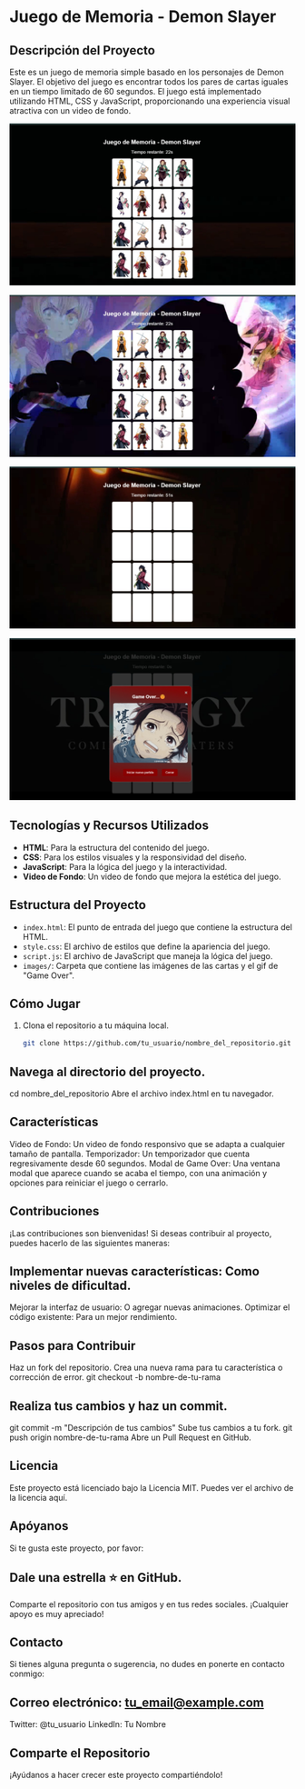 # Juego de Memoria - Demon Slayer

## Descripción del Proyecto

Este es un juego de memoria simple basado en los personajes de Demon Slayer. El objetivo del juego es encontrar todos los pares de cartas iguales en un tiempo limitado de 60 segundos. El juego está implementado utilizando HTML, CSS y JavaScript, proporcionando una experiencia visual atractiva con un video de fondo.

![](images/IMG1.jpg)

![](images/IMG2.jpg)

![](images/IMG3.jpg)

![](images/IMG4.jpg)

## Tecnologías y Recursos Utilizados

- **HTML**: Para la estructura del contenido del juego.
- **CSS**: Para los estilos visuales y la responsividad del diseño.
- **JavaScript**: Para la lógica del juego y la interactividad.
- **Video de Fondo**: Un video de fondo que mejora la estética del juego.

## Estructura del Proyecto

- `index.html`: El punto de entrada del juego que contiene la estructura del HTML.
- `style.css`: El archivo de estilos que define la apariencia del juego.
- `script.js`: El archivo de JavaScript que maneja la lógica del juego.
- `images/`: Carpeta que contiene las imágenes de las cartas y el gif de "Game Over".

## Cómo Jugar

1. Clona el repositorio a tu máquina local.
   ```bash
   git clone https://github.com/tu_usuario/nombre_del_repositorio.git


## Navega al directorio del proyecto.

cd nombre_del_repositorio
Abre el archivo index.html en tu navegador.

## Características
Video de Fondo: Un video de fondo responsivo que se adapta a cualquier tamaño de pantalla.
Temporizador: Un temporizador que cuenta regresivamente desde 60 segundos.
Modal de Game Over: Una ventana modal que aparece cuando se acaba el tiempo, con una animación y opciones para reiniciar el juego o cerrarlo.

## Contribuciones
¡Las contribuciones son bienvenidas! Si deseas contribuir al proyecto, puedes hacerlo de las siguientes maneras:

## Implementar nuevas características: Como niveles de dificultad.
Mejorar la interfaz de usuario: O agregar nuevas animaciones.
Optimizar el código existente: Para un mejor rendimiento.

## Pasos para Contribuir
Haz un fork del repositorio.
Crea una nueva rama para tu característica o corrección de error.
git checkout -b nombre-de-tu-rama

## Realiza tus cambios y haz un commit.
git commit -m "Descripción de tus cambios"
Sube tus cambios a tu fork.
git push origin nombre-de-tu-rama
Abre un Pull Request en GitHub.

## Licencia
Este proyecto está licenciado bajo la Licencia MIT. Puedes ver el archivo de la licencia aquí.

## Apóyanos  

Si te gusta este proyecto, por favor:

## Dale una estrella ⭐️ en GitHub.
Comparte el repositorio con tus amigos y en tus redes sociales.
¡Cualquier apoyo es muy apreciado!

## Contacto
Si tienes alguna pregunta o sugerencia, no dudes en ponerte en contacto conmigo:

## Correo electrónico: tu_email@example.com
Twitter: @tu_usuario
LinkedIn: Tu Nombre

## Comparte el Repositorio
¡Ayúdanos a hacer crecer este proyecto compartiéndolo!
